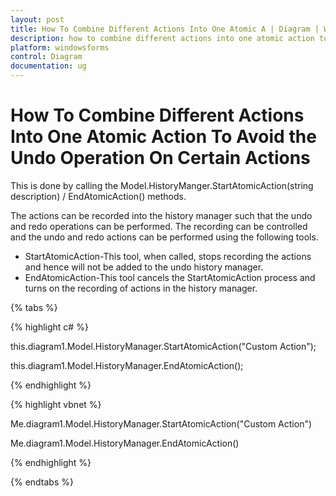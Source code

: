 ```yaml
---
layout: post
title: How To Combine Different Actions Into One Atomic A | Diagram | Windows Forms | Syncfusion
description: how to combine different actions into one atomic action to avoid the undo operation on certain actions
platform: windowsforms
control: Diagram
documentation: ug
---
```


# How To Combine Different Actions Into One Atomic Action To Avoid the Undo Operation On Certain Actions

This is done by calling the Model.HistoryManger.StartAtomicAction(string description) / EndAtomicAction() methods. 

The actions can be recorded into the history manager such that the undo and redo operations can be performed. The recording can be controlled and the undo and redo actions can be performed using the following tools.

* StartAtomicAction-This tool, when called, stops recording the actions and hence will not be added to the undo history manager.
* EndAtomicAction-This tool cancels the StartAtomicAction process and turns on the recording of actions in the history manager.

{% tabs %}

{% highlight c# %}

this.diagram1.Model.HistoryManager.StartAtomicAction("Custom Action");

this.diagram1.Model.HistoryManager.EndAtomicAction();

{% endhighlight %}

{% highlight vbnet %}

Me.diagram1.Model.HistoryManager.StartAtomicAction("Custom Action")

Me.diagram1.Model.HistoryManager.EndAtomicAction()

{% endhighlight %}

{% endtabs %}
